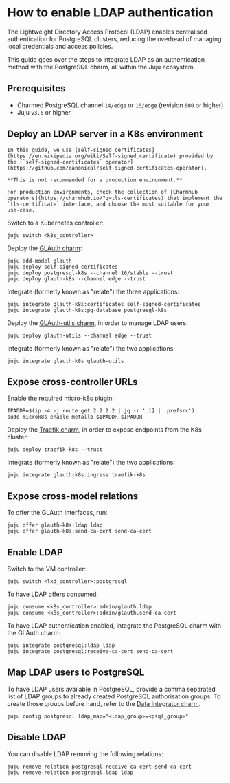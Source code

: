 # How to enable LDAP authentication

The Lightweight Directory Access Protocol (LDAP) enables centralised authentication for PostgreSQL clusters, reducing the overhead of managing local credentials and access policies.

This guide goes over the steps to integrate LDAP as an authentication method with the PostgreSQL charm, all within the Juju ecosystem.

## Prerequisites

* Charmed PostgreSQL channel `14/edge` or `16/edge` (revision `600` or higher)
* Juju `v3.6` or higher

## Deploy an LDAP server in a K8s environment

```{caution}
In this guide, we use [self-signed certificates](https://en.wikipedia.org/wiki/Self-signed_certificate) provided by the [`self-signed-certificates` operator](https://github.com/canonical/self-signed-certificates-operator). 

**This is not recommended for a production environment.**

For production environments, check the collection of [Charmhub operators](https://charmhub.io/?q=tls-certificates) that implement the `tls-certificate` interface, and choose the most suitable for your use-case.
```

Switch to a Kubernetes controller:

```text
juju switch <k8s_controller>
```

Deploy the [GLAuth charm](https://charmhub.io/glauth-k8s):

```text
juju add-model glauth
juju deploy self-signed-certificates
juju deploy postgresql-k8s --channel 16/stable --trust
juju deploy glauth-k8s --channel edge --trust
```

Integrate (formerly known as "relate") the three applications:

```text
juju integrate glauth-k8s:certificates self-signed-certificates
juju integrate glauth-k8s:pg-database postgresql-k8s
```

Deploy the [GLAuth-utils charm](https://charmhub.io/glauth-utils), in order to manage LDAP users:

```text
juju deploy glauth-utils --channel edge --trust
```

Integrate (formerly known as "relate") the two applications:

```text
juju integrate glauth-k8s glauth-utils
```

## Expose cross-controller URLs

Enable the required micro-k8s plugin:

```text
IPADDR=$(ip -4 -j route get 2.2.2.2 | jq -r '.[] | .prefsrc')
sudo microk8s enable metallb $IPADDR-$IPADDR
```

Deploy the [Traefik charm](https://charmhub.io/traefik-k8s), in order to expose endpoints from the K8s cluster:

```text
juju deploy traefik-k8s --trust
```

Integrate (formerly known as "relate") the two applications:

```text
juju integrate glauth-k8s:ingress traefik-k8s
```

## Expose cross-model relations

To offer the GLAuth interfaces, run:

```text
juju offer glauth-k8s:ldap ldap
juju offer glauth-k8s:send-ca-cert send-ca-cert
```

## Enable LDAP

Switch to the VM controller:

```text
juju switch <lxd_controller>:postgresql
```

To have LDAP offers consumed:

```text
juju consume <k8s_controller>:admin/glauth.ldap
juju consume <k8s_controller>:admin/glauth.send-ca-cert
```

To have LDAP authentication enabled, integrate the PostgreSQL charm with the GLAuth charm:

```text
juju integrate postgresql:ldap ldap
juju integrate postgresql:receive-ca-cert send-ca-cert
```

## Map LDAP users to PostgreSQL

To have LDAP users available in PostgreSQL, provide a comma separated list of LDAP groups to already created PostgreSQL authorisation groups. To create those groups before hand, refer to the [Data Integrator charm](https://charmhub.io/data-integrator).

```text
juju config postgresql ldap_map="<ldap_group>=<psql_group>"
```

## Disable LDAP

You can disable LDAP removing the following relations:

```text
juju remove-relation postgresql.receive-ca-cert send-ca-cert
juju remove-relation postgresql.ldap ldap
```

